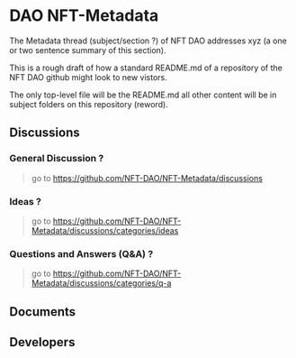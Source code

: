 # DAO NFT-Metadata

The Metadata thread (subject/section ?) of NFT DAO addresses xyz (a one or two sentence summary of this section). 

This is a rough draft of how a standard README.md of a repository of the NFT DAO github might look to new vistors.

The only top-level file will be the README.md all other content will be in subject folders on this repository (reword).

## Discussions

### General Discussion ?
> go to https://github.com/NFT-DAO/NFT-Metadata/discussions
### Ideas ?
> go to https://github.com/NFT-DAO/NFT-Metadata/discussions/categories/ideas
### Questions and Answers (Q&A) ?
> go to https://github.com/NFT-DAO/NFT-Metadata/discussions/categories/q-a

## Documents


## Developers

